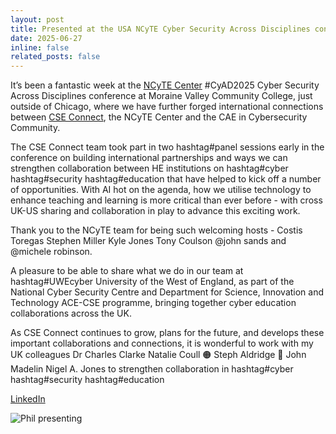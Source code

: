 ```yaml
---
layout: post
title: Presented at the USA NCyTE Cyber Security Across Disciplines conference 
date: 2025-06-27
inline: false
related_posts: false
---
```


It’s been a fantastic week at the [NCyTE Center](https://www.ncyte.net) #CyAD2025 Cyber Security Across Disciplines conference at Moraine Valley Community College, just outside of Chicago, where we have further forged international connections between [CSE Connect](https://www.cseconnect.org), the NCyTE Center and the CAE in Cybersecurity Community.

The CSE Connect team took part in two hashtag#panel sessions early in the conference on building international partnerships and ways we can strengthen collaboration between HE institutions on hashtag#cyber hashtag#security hashtag#education that have helped to kick off a number of opportunities. With AI hot on the agenda, how we utilise technology to enhance teaching and learning is more critical than ever before - with cross UK-US sharing and collaboration in play to advance this exciting work.

Thank you to the NCyTE team for being such welcoming hosts - Costis Toregas Stephen Miller Kyle Jones Tony Coulson @john sands and @michele robinson.

A pleasure to be able to share what we do in our team at hashtag#UWEcyber University of the West of England, as part of the National Cyber Security Centre and Department for Science, Innovation and Technology ACE-CSE programme, bringing together cyber education collaborations across the UK.

As CSE Connect continues to grow, plans for the future, and develops these important collaborations and connections, it is wonderful to work with my UK colleagues Dr Charles Clarke Natalie Coull 🟠 Steph Aldridge 🌵 John Madelin Nigel A. Jones to strengthen collaboration in hashtag#cyber hashtag#security hashtag#education

[LinkedIn](https://www.linkedin.com/posts/prof-phil-legg_cyad2025-panel-cyber-activity-7343966347409731585-koFw?utm_source=share&utm_medium=member_desktop&rcm=ACoAAASsf1IBBS8TwjfxN9YkLARF-4pptV_CCu8)

![Phil presenting](https://media.licdn.com/dms/image/v2/D4E22AQGJRNJLJME_QA/feedshare-shrink_2048_1536/B4EZesCZ_lHYAo-/0/1750938005114?e=1753920000&v=beta&t=7PUfadt9FsOkoB4HrtlCUQDBU324qKAMW2-FuRtvH7o)

